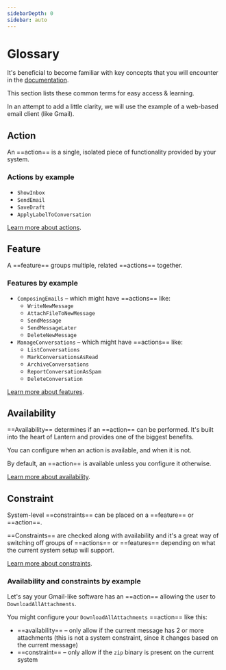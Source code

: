 ```yaml
---
sidebarDepth: 0
sidebar: auto
---
```


# Glossary

It's beneficial to become familiar with key concepts that you will encounter in the [documentation](/documentation/).

This section lists these common terms for easy access & learning.

In an attempt to add a little clarity, we will use the example of a web-based email client (like Gmail).

## Action

An ==action== is a single, isolated piece of functionality provided by your system.

### Actions by example

- `ShowInbox`
- `SendEmail`
- `SaveDraft`
- `ApplyLabelToConversation`

[Learn more about actions](/documentation/).

## Feature

A ==feature== groups multiple, related ==actions== together.

### Features by example

- `ComposingEmails` – which might have ==actions== like:
    - `WriteNewMessage`
    - `AttachFileToNewMessage`
    - `SendMessage`
    - `SendMessageLater`
    - `DeleteNewMessage`
- `ManageConversations` – which might have ==actions== like:
    - `ListConversations`
    - `MarkConversationsAsRead`
    - `ArchiveConversations`
    - `ReportConversationAsSpam`
    - `DeleteConversation`

[Learn more about features](/documentation/).

## Availability

==Availability== determines if an ==action== can be performed. It's built into the heart of Lantern and provides one of the biggest benefits.

You can configure when an action is available, and when it is not.

By default, an ==action== is available unless you configure it otherwise.

[Learn more about availability](/documentation/).

## Constraint

System-level ==constraints== can be placed on a ==feature== or ==action==.

==Constraints== are checked along with availability and it's a great way of switching off groups of ==actions==
or ==features== depending on what the current system setup will support.

[Learn more about constraints](/documentation/).

### Availability and constraints by example

Let's say your Gmail-like software has an ==action== allowing the user to `DownloadAllAttachments`.

You might configure your `DownloadAllAttachments` ==action== like this:

- ==availability== – only allow if the current message has 2 or more attachments (this is not a system constraint, since it changes based on the current message)
- ==constraint== – only allow if the `zip` binary is present on the current system
